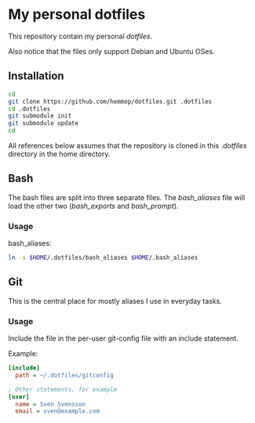 # My personal dotfiles

This repository contain my personal _dotfiles_.

Also notice that the files only support Debian and Ubuntu OSes.

## Installation

```sh
cd
git clone https://github.com/hemmop/dotfiles.git .dotfiles
cd .dotfiles
git submodule init
git submodule update
cd
```

All references below assumes that the repository is cloned in
this _.dotfiles_ directory in the home directory.

## Bash

The bash files are split into three separate files. The _bash_aliases_
file will load the other two (_bash_exports_ and _bash_prompt_).

### Usage

bash_aliases:

```sh
ln -s $HOME/.dotfiles/bash_aliases $HOME/.bash_aliases
```

## Git

This is the central place for mostly aliases I use in everyday tasks.

### Usage

Include the file in the per-user git-config file with an include statement.

Example:

```ini
[include]
  path = ~/.dotfiles/gitconfig

; Other statements, for example
[user]
  name = Sven Svensson
  email = sven@example.com
```

